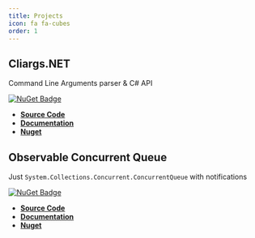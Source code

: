 ```yaml
---
title: Projects
icon: fa fa-cubes
order: 1
---
```


## Cliargs.NET

Command Line Arguments parser & C# API

[![NuGet Badge](https://buildstats.info/nuget/Cliargs.NET)](https://www.nuget.org/packages/Cliargs.NET/)

 - [**Source Code**](https://github.com/YounesCheikh/Cliargs.NET)
 - [**Documentation**](https://somecode.net/Cliargs.NET/)
 - [**Nuget**](https://somecode.net/Cliargs.NET/)

## Observable Concurrent Queue

Just `System.Collections.Concurrent.ConcurrentQueue` with notifications

[![NuGet Badge](https://buildstats.info/nuget/ObservableConcurrentQueue)](https://www.nuget.org/packages/ObservableConcurrentQueue/)

 - [**Source Code**](https://github.com/YounesCheikh/ObservableConcurrentQueue/tree/master)
 - [**Documentation**](https://somecode.net/ObservableConcurrentQueue/)
 - [**Nuget**](https://www.nuget.org/packages/ObservableConcurrentQueue/)
